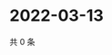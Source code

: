 # 2022-03-13

共 0 条

<!-- BEGIN WEIBO -->
<!-- 最后更新时间 Sun Mar 13 2022 16:16:55 GMT+0800 (China Standard Time) -->

<!-- END WEIBO -->
